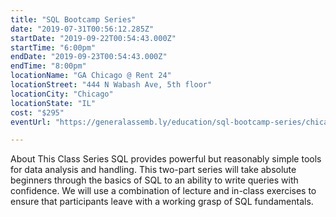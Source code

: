 ```yaml
---
title: "SQL Bootcamp Series"
date: "2019-07-31T00:56:12.285Z"
startDate: "2019-09-22T00:54:43.000Z"
startTime: "6:00pm"
endDate: "2019-09-23T00:54:43.000Z"
endTime: "8:00pm"
locationName: "GA Chicago @ Rent 24"
locationStreet: "444 N Wabash Ave, 5th floor"
locationCity: "Chicago"
locationState: "IL"
cost: "$295"
eventUrl: "https://generalassemb.ly/education/sql-bootcamp-series/chicago/78222"

---
```


About This Class Series
SQL provides powerful but reasonably simple tools for data analysis and handling. This two-part series will take absolute beginners through the basics of SQL to an ability to write queries with confidence. We will use a combination of lecture and in-class exercises to ensure that participants leave with a working grasp of SQL fundamentals.

